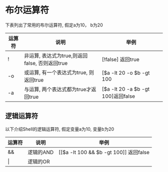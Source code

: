 # 布尔运算符

下表列出了常用的布尔运算符, 假定a为10， b为20

| 运算符 | 说明                               | 举例                               |
| --- | -------------------------------- | -------------------------------- |
| !   | 非运算, 表达式为true,则返回false, 否则返回true | [!false] 返回true                  |
| -o  | 或运算, 有一个表达式为true, 则返回true        | [$a -lt 20 -o $b -gt 100         |
| -a  | 与运算, 两个表达式都为true才返回true          | [$a -lt 20 -a $b -gt 100]返回false |

## 逻辑运算符

以下介绍Shell的逻辑运算符, 假定变量a为10, 变量b为20

| 运算符 | 说明     | 举例                                   |
| --- | ------ | ------------------------------------ |
| &&  | 逻辑的AND | [[$a -lt 100 && $b -gt 100]] 返回false |
| \|  | 逻辑的OR  |                                      |
